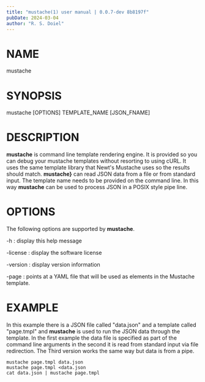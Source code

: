 ```yaml
---
title: "mustache(1) user manual | 0.0.7-dev 8b8197f"
pubDate: 2024-03-04
author: "R. S. Doiel"
---
```


# NAME

mustache

# SYNOPSIS

mustache [OPTIONS] TEMPLATE_NAME [JSON_FNAME]

# DESCRIPTION

**mustache** is command line template rendering engine. It is provided so
you can debug your mustache templates without resorting to using cURL. It uses
the same template library that Newt's Mustache uses so the results should
match. **mustache}** can read JSON data from a file or from standard 
input. The template name needs to be provided on the command line.
In this way **mustache** can be used to process JSON in a POSIX style
pipe line.

# OPTIONS

The following options are supported by **mustache**.

-h
: display this help message

-license
: display the software license

-version
: display version information

-page
: points at a YAML file that will be used as elements in the Mustache template.

# EXAMPLE

In this example there is a JSON file called "data.json" and a template called "page.tmpl"
and **mustache** is used to run the JSON data through the template. In the first
example the data file is specified as part of the command line arguments in the
second it is read from standard input via file redirection. The Third version
works the same way but data is from a pipe.

~~~shell
mustache page.tmpl data.json
mustache page.tmpl <data.json
cat data.json | mustache page.tmpl
~~~


